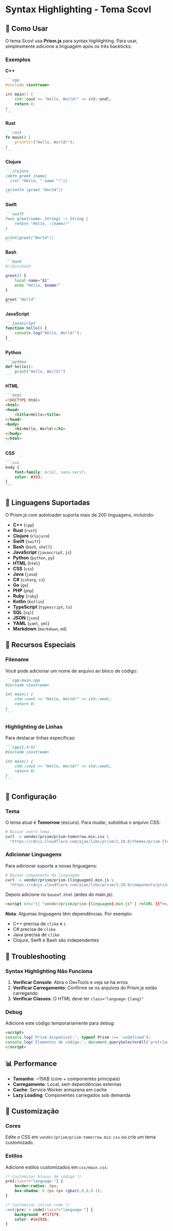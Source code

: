 # Syntax Highlighting - Tema Scovl

## 🎨 **Como Usar**

O tema Scovl usa **Prism.js** para syntax highlighting. Para usar, simplesmente adicione a linguagem após os três backticks:

### Exemplos

**C++**
````markdown
```cpp
#include <iostream>

int main() {
    std::cout << "Hello, World!" << std::endl;
    return 0;
}
```
````

**Rust**
````markdown
```rust
fn main() {
    println!("Hello, World!");
}
```
````

**Clojure**
````markdown
```clojure
(defn greet [name]
  (str "Hello, " name "!"))

(println (greet "World"))
```
````

**Swift**
````markdown
```swift
func greet(name: String) -> String {
    return "Hello, \(name)!"
}

print(greet("World"))
```
````

**Bash**
````markdown
```bash
#!/bin/bash

greet() {
    local name="$1"
    echo "Hello, $name!"
}

greet "World"
```
````

**JavaScript**
````markdown
```javascript
function hello() {
    console.log("Hello, World!");
}
```
````

**Python**
````markdown
```python
def hello():
    print("Hello, World!")
```
````

**HTML**
````markdown
```html
<!DOCTYPE html>
<html>
<head>
    <title>Hello</title>
</head>
<body>
    <h1>Hello, World!</h1>
</body>
</html>
```
````

**CSS**
````markdown
```css
body {
    font-family: Arial, sans-serif;
    color: #333;
}
```
````

## 🔧 **Linguagens Suportadas**

O Prism.js com autoloader suporta mais de 200 linguagens, incluindo:

- **C++** (`cpp`)
- **Rust** (`rust`)
- **Clojure** (`clojure`)
- **Swift** (`swift`)
- **Bash** (`bash`, `shell`)
- **JavaScript** (`javascript`, `js`)
- **Python** (`python`, `py`)
- **HTML** (`html`)
- **CSS** (`css`)
- **Java** (`java`)
- **C#** (`csharp`, `cs`)
- **Go** (`go`)
- **PHP** (`php`)
- **Ruby** (`ruby`)
- **Kotlin** (`kotlin`)
- **TypeScript** (`typescript`, `ts`)
- **SQL** (`sql`)
- **JSON** (`json`)
- **YAML** (`yaml`, `yml`)
- **Markdown** (`markdown`, `md`)

## 🎯 **Recursos Especiais**

### Filename
Você pode adicionar um nome de arquivo ao bloco de código:

````markdown
```cpp:main.cpp
#include <iostream>

int main() {
    std::cout << "Hello, World!" << std::endl;
    return 0;
}
```
````

### Highlighting de Linhas
Para destacar linhas específicas:

````markdown
```cpp{1,3-5}
#include <iostream>

int main() {
    std::cout << "Hello, World!" << std::endl;
    return 0;
}
```
````

## 🚀 **Configuração**

### Tema
O tema atual é **Tomorrow** (escuro). Para mudar, substitua o arquivo CSS:

```bash
# Baixar outro tema
curl -o vendor/prism/prism-tomorrow.min.css \
  "https://cdnjs.cloudflare.com/ajax/libs/prism/1.29.0/themes/prism-{tema}.min.css"
```

### Adicionar Linguagens
Para adicionar suporte a novas linguagens:

```bash
# Baixar componente da linguagem
curl -o vendor/prism/prism-{linguagem}.min.js \
  "https://cdnjs.cloudflare.com/ajax/libs/prism/1.29.0/components/prism-{linguagem}.min.js"
```

Depois adicione no `baseof.html` (antes do main.js):

```html
<script src="{{ "vendor/prism/prism-{linguagem}.min.js" | relURL }}"></script>
```

**Nota**: Algumas linguagens têm dependências. Por exemplo:
- C++ precisa de `clike` e `c`
- C# precisa de `clike`
- Java precisa de `clike`
- Clojure, Swift e Bash são independentes

## 🐛 **Troubleshooting**

### Syntax Highlighting Não Funciona

1. **Verificar Console**: Abra o DevTools e veja se há erros
2. **Verificar Carregamento**: Confirme se os arquivos do Prism.js estão carregando
3. **Verificar Classes**: O HTML deve ter `class="language-{lang}"`

### Debug

Adicione este código temporariamente para debug:

```html
<script>
console.log('Prism disponível:', typeof Prism !== 'undefined');
console.log('Elementos de código:', document.querySelectorAll('pre[class*="language-"]').length);
</script>
```

## 📊 **Performance**

- **Tamanho**: ~15KB (core + componentes principais)
- **Carregamento**: Local, sem dependências externas
- **Cache**: Service Worker armazena em cache
- **Lazy Loading**: Componentes carregados sob demanda

## 🎨 **Customização**

### Cores
Edite o CSS em `vendor/prism/prism-tomorrow.min.css` ou crie um tema customizado.

### Estilos
Adicione estilos customizados em `css/main.css`:

```css
/* Customizar blocos de código */
pre[class*="language-"] {
    border-radius: 8px;
    box-shadow: 0 2px 4px rgba(0,0,0,0.1);
}

/* Customizar inline code */
:not(pre) > code[class*="language-"] {
    background: #f1f5f9;
    color: #1e293b;
}
``` 